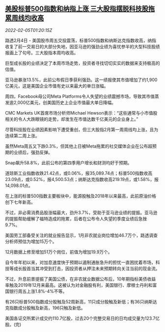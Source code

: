 <!--1644024665000-->
[美股标普500指数和纳指上涨 三大股指摆脱科技股拖累周线均收高](https://cn.reuters.com/article/us-stock-market-0205-idCNKBS2KA014)
------

<div><i>2022-02-05T01:20:15Z</i></div><p>路透2月4日 - 美国股市周五交投震荡，标普500指数和纳斯达克指数收高，纳指收复了前一交易日的大部分失地，因亚马逊的强劲业绩为喜忧参半的大型科技股绩报画上了句号。三大股指本周均收高。</p><p>巨型成长股的业绩决定了本周市场走势，投资者寻找切切实实的数据来支持极高的估值。</p><p>亚马逊暴涨13.5%，此前公布假日季获利强劲。这一绩报使其市值增加了约1,900亿美元，这是美国企业市值有史以来最大的单日涨幅。</p><p>周四，Facebook母公司Meta Platforms令人失望的业绩震撼市场，导致其市值蒸发逾2,000亿美元，创美国历史上企业市值最大单日降幅。</p><p>CMC Markets UK首席市场分析师Michael Hewson表示：“这些通常与小市值股相关的令人大跌眼镜的走势，却发生在市值达数千亿美元的企业身上。”</p><p>尽管科技股在业绩因素影响下遭受重创，但三大股指2月第一周周线均上涨，且为连续第二周上涨。</p><p>虽然Meta周五又下跌0.3%，但其他上日被Meta拖累的社交媒体企业在公布超预期的业绩后，强劲反弹。</p><p>Snap飙升58.8%，此前公布的第四季用户增长和财测均好于预期。</p><p>道琼斯工业指数收跌21.42点，或0.06%，报35,089.74点；标普500指数收高23.09点，或0.52%，报4,500.53点；纳斯达克指数收高219.19点，或1.58%，报14,098.01点。</p><p>在上涨的标普500指数主要板块中，能源股触及2018年以来最高，此前原油价格创下七年新高。</p><p>不过，非必需消费品股涨幅最大，劲升3.7%，受助于亚马逊业绩的提振。亚马逊的提振帮助缓解了福特造成的拖累，后者在公布令人失望的季度业绩后急挫9.7%。</p><p>美国劳工部备受关注的就业报告显示，1月非农就业岗位增加46.7万个，路透调查分析师预估为增加15万个。</p><p>12月数据上修至增加51万个岗位，前值为增加19.9万个。</p><p>自今年年初以来，对加息速度快于预期以遏制通胀急升的担忧一直困扰着市场，科技等成长股首当其冲受到打击，因投资者从押注未来预期转向关注当前的现金流。</p><p>不过，升息前景提振了美国公债，在非农就业数据公布后，10年期指标美债收益率触及2019年12月来最高。这被认为对金融股有利，美国银行、摩根士丹利和富国银行周五上涨1.8%-4%不等。</p><p>有26只标普500指数成分股触及52周新高，11只成分股触及新低；有36只纳斯达克指数成分股触及新高，196只触及新低。</p><p>美国各证交所累计成交约110.7亿股，过去20个完整交易日的日均成交量为123.7亿股。(完)</p>
